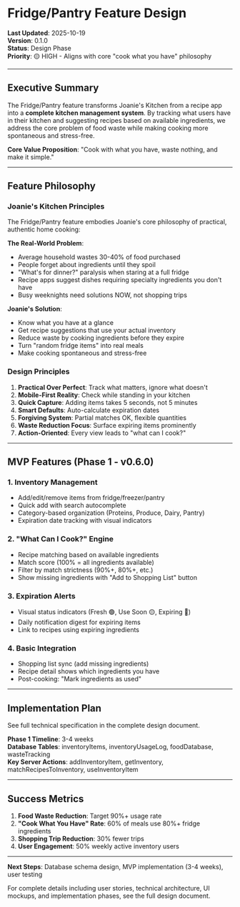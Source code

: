 # Fridge/Pantry Feature Design

**Last Updated**: 2025-10-19  
**Version**: 0.1.0  
**Status**: Design Phase  
**Priority**: 🟡 HIGH - Aligns with core "cook what you have" philosophy

---

## Executive Summary

The Fridge/Pantry feature transforms Joanie's Kitchen from a recipe app into a **complete kitchen management system**. By tracking what users have in their kitchen and suggesting recipes based on available ingredients, we address the core problem of food waste while making cooking more spontaneous and stress-free.

**Core Value Proposition**: "Cook with what you have, waste nothing, and make it simple."

---

## Feature Philosophy

### Joanie's Kitchen Principles

The Fridge/Pantry feature embodies Joanie's core philosophy of practical, authentic home cooking:

**The Real-World Problem**:
- Average household wastes 30-40% of food purchased
- People forget about ingredients until they spoil  
- "What's for dinner?" paralysis when staring at a full fridge
- Recipe apps suggest dishes requiring specialty ingredients you don't have
- Busy weeknights need solutions NOW, not shopping trips

**Joanie's Solution**:
- Know what you have at a glance
- Get recipe suggestions that use your actual inventory
- Reduce waste by cooking ingredients before they expire
- Turn "random fridge items" into real meals
- Make cooking spontaneous and stress-free

### Design Principles

1. **Practical Over Perfect**: Track what matters, ignore what doesn't
2. **Mobile-First Reality**: Check while standing in your kitchen
3. **Quick Capture**: Adding items takes 5 seconds, not 5 minutes
4. **Smart Defaults**: Auto-calculate expiration dates
5. **Forgiving System**: Partial matches OK, flexible quantities
6. **Waste Reduction Focus**: Surface expiring items prominently
7. **Action-Oriented**: Every view leads to "what can I cook?"

---

## MVP Features (Phase 1 - v0.6.0)

### 1. Inventory Management
- Add/edit/remove items from fridge/freezer/pantry
- Quick add with search autocomplete
- Category-based organization (Proteins, Produce, Dairy, Pantry)
- Expiration date tracking with visual indicators

### 2. "What Can I Cook?" Engine
- Recipe matching based on available ingredients
- Match score (100% = all ingredients available)
- Filter by match strictness (90%+, 80%+, etc.)
- Show missing ingredients with "Add to Shopping List" button

### 3. Expiration Alerts
- Visual status indicators (Fresh 🟢, Use Soon 🟡, Expiring 🔴)
- Daily notification digest for expiring items
- Link to recipes using expiring ingredients

### 4. Basic Integration
- Shopping list sync (add missing ingredients)
- Recipe detail shows which ingredients you have
- Post-cooking: "Mark ingredients as used"

---

## Implementation Plan

See full technical specification in the complete design document.

**Phase 1 Timeline**: 3-4 weeks  
**Database Tables**: inventoryItems, inventoryUsageLog, foodDatabase, wasteTracking  
**Key Server Actions**: addInventoryItem, getInventory, matchRecipesToInventory, useInventoryItem

---

## Success Metrics

1. **Food Waste Reduction**: Target 90%+ usage rate
2. **"Cook What You Have" Rate**: 60% of meals use 80%+ fridge ingredients
3. **Shopping Trip Reduction**: 30% fewer trips
4. **User Engagement**: 50% weekly active inventory users

---

**Next Steps**: Database schema design, MVP implementation (3-4 weeks), user testing

For complete details including user stories, technical architecture, UI mockups, and implementation phases, see the full design document.
